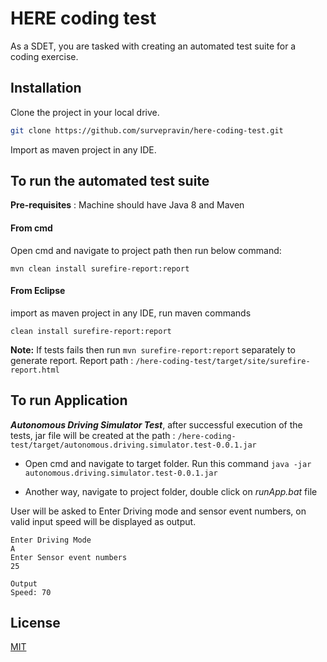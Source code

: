 # HERE coding test

As a SDET, you are tasked with creating an automated test suite for a coding exercise.


## Installation
Clone the project in your local drive.
```sh
git clone https://github.com/survepravin/here-coding-test.git
```

Import as maven project in any IDE.

## To run the automated test suite

**Pre-requisites** : Machine should have Java 8 and Maven

#### From cmd
Open cmd and navigate to project path then run below command:

```
mvn clean install surefire-report:report
```

#### From Eclipse
import as maven project in any IDE, run maven commands
```
clean install surefire-report:report
```

**Note:** If tests fails then run ```mvn surefire-report:report``` separately to generate report. Report path : ```/here-coding-test/target/site/surefire-report.html```

## To run Application

_**Autonomous Driving Simulator Test**_,
after successful execution of the tests, jar file will be created at the path : ```/here-coding-test/target/autonomous.driving.simulator.test-0.0.1.jar```

* Open cmd and navigate to target folder. Run this command ```java -jar autonomous.driving.simulator.test-0.0.1.jar``` 

* Another way, navigate to project folder, double click on _runApp.bat_ file 

User will be asked to Enter Driving mode and sensor event numbers, on valid input speed will be displayed as output.

```
Enter Driving Mode
A
Enter Sensor event numbers
25

Output
Speed: 70
```

## License
[MIT](https://choosealicense.com/licenses/mit/)